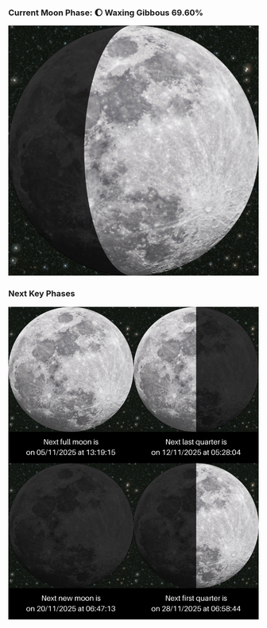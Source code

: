 ### Current Moon Phase: 🌔 Waxing Gibbous 69.60%
![Moon Phase](moonphase.png)
### Next Key Phases
![Gallery](gallery.png)